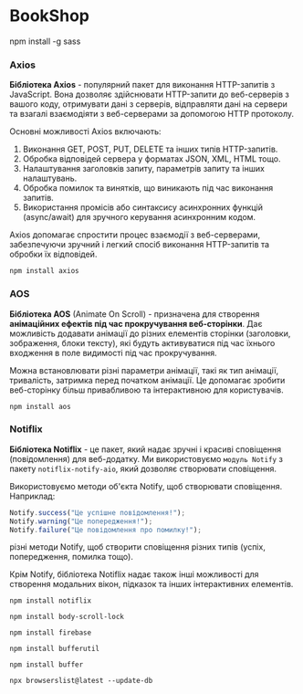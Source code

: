 # BookShop

npm install -g sass

### Axios

**Бібліотека Axios** - популярний пакет для виконання HTTP-запитів з JavaScript.
Вона дозволяє здійснювати HTTP-запити до веб-серверів з вашого коду, отримувати
дані з серверів, відправляти дані на сервери та взагалі взаємодіяти з
веб-серверами за допомогою HTTP протоколу.

Основні можливості Axios включають:

1. Виконання GET, POST, PUT, DELETE та інших типів HTTP-запитів.
2. Обробка відповідей сервера у форматах JSON, XML, HTML тощо.
3. Налаштування заголовків запиту, параметрів запиту та інших налаштувань.
4. Обробка помилок та винятків, що виникають під час виконання запитів.
5. Використання промісів або синтаксису асинхронних функцій (async/await) для
   зручного керування асинхронним кодом.

Axios допомагає спростити процес взаємодії з веб-серверами, забезпечуючи зручний
і легкий спосіб виконання HTTP-запитів та обробки їх відповідей.

```
npm install axios
```

### AOS

**Бібліотека AOS** (Animate On Scroll) - призначена для створення **анімаційних
ефектів під час прокручування веб-сторінки**. Дає можливість додавати анімації
до різних елементів сторінки (заголовки, зображення, блоки тексту), які будуть
активуватися під час їхнього входження в поле видимості під час прокручування.

Можна встановлювати різні параметри анімації, такі як тип анімації, тривалість,
затримка перед початком анімації. Це допомагає зробити веб-сторінку більш
привабливою та інтерактивною для користувачів.

```
npm install aos
```

### Notiflix

**Бібліотека Notiflix** - це пакет, який надає зручні і красиві сповіщення (повідомлення) для веб-додатку. Ми використовуємо `модуль Notify` з пакету `notiflix-notify-aio`, який дозволяє створювати сповіщення.

Використовуємо методи об'єкта Notify, щоб створювати сповіщення. Наприклад:

```javascript
Notify.success("Це успішне повідомлення!");
Notify.warning("Це попередження!");
Notify.failure("Це повідомлення про помилку!");
```

різні методи Notify, щоб створити сповіщення різних типів (успіх, попередження, помилка тощо).

Крім Notify, бібліотека Notiflix надає також інші можливості для створення модальних вікон, підказок та інших інтерактивних елементів.

```
npm install notiflix

npm install body-scroll-lock

npm install firebase

npm install bufferutil

npm install buffer

npx browserslist@latest --update-db
```
